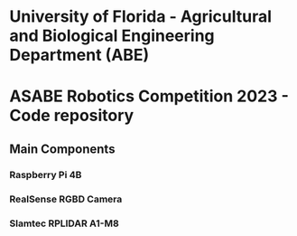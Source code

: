 # University of Florida - Agricultural and Biological Engineering Department (ABE)
# ASABE Robotics Competition 2023 - Code repository

## Main Components
### Raspberry Pi 4B
### RealSense RGBD Camera
### Slamtec RPLIDAR A1-M8
